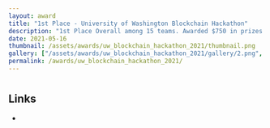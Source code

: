 ```yaml
---
layout: award
title: "1st Place - University of Washington Blockchain Hackathon"
description: "1st Place Overall among 15 teams. Awarded $750 in prizes."
date: 2021-05-16
thumbnail: /assets/awards/uw_blockchain_hackathon_2021/thumbnail.png
gallery: ["/assets/awards/uw_blockchain_hackathon_2021/gallery/2.png", "/assets/awards/uw_blockchain_hackathon_2021/gallery/gallery.json", "/assets/awards/uw_blockchain_hackathon_2021/gallery/image.png"]
permalink: /awards/uw_blockchain_hackathon_2021/
---
```


#

## Links

-
